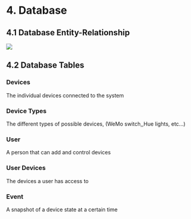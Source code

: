 # 4. Database

## 4.1  Database Entity-Relationship

![](./SystemER.png)

## 4.2 Database Tables

### Devices

The individual devices connected to the system

### Device Types

The different types of possible devices, (WeMo switch,,Hue lights, etc...)

### User

A person that can add and control devices

### User Devices

The devices a user has access to

### Event

A snapshot of a device state at a certain time

